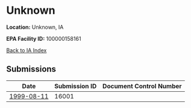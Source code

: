 # Unknown

**Location:** Unknown, IA

**EPA Facility ID:** 100000158161

[Back to IA Index](../../index.md)

## Submissions

| Date | Submission ID | Document Control Number |
|------|--------------|-------------------------|
| [1999-08-11](submissions/16001.md) | 16001 |  |
